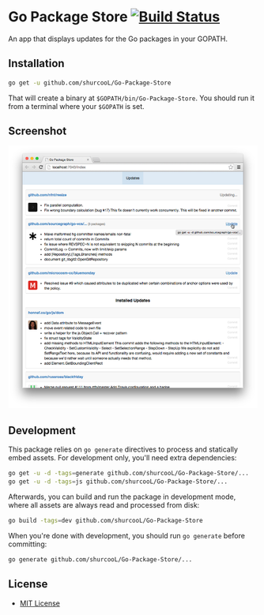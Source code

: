 Go Package Store [![Build Status](https://travis-ci.org/shurcooL/Go-Package-Store.svg?branch=master)](https://travis-ci.org/shurcooL/Go-Package-Store)
================

An app that displays updates for the Go packages in your GOPATH.

Installation
------------

```bash
go get -u github.com/shurcooL/Go-Package-Store
```

That will create a binary at `$GOPATH/bin/Go-Package-Store`. You should run it from a terminal where your `$GOPATH` is set.

Screenshot
----------

![](Screenshot.png)

Development
-----------

This package relies on `go generate` directives to process and statically embed assets. For development only, you'll need extra dependencies:

```bash
go get -u -d -tags=generate github.com/shurcooL/Go-Package-Store/...
go get -u -d -tags=js github.com/shurcooL/Go-Package-Store/...
```

Afterwards, you can build and run the package in development mode, where all assets are always read and processed from disk:

```bash
go build -tags=dev github.com/shurcooL/Go-Package-Store
```

When you're done with development, you should run `go generate` before committing:

```bash
go generate github.com/shurcooL/Go-Package-Store/...
```

License
-------

-	[MIT License](http://opensource.org/licenses/mit-license.php)
